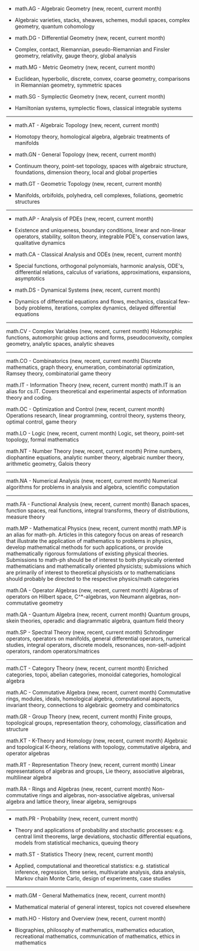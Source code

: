 - math.AG - Algebraic Geometry (new, recent, current month)
- Algebraic varieties, stacks, sheaves, schemes, moduli spaces, complex geometry, quantum cohomology

- math.DG - Differential Geometry (new, recent, current month)
- Complex, contact, Riemannian, pseudo-Riemannian and Finsler geometry, relativity, gauge theory, global analysis

- math.MG - Metric Geometry (new, recent, current month)
- Euclidean, hyperbolic, discrete, convex, coarse geometry, comparisons in Riemannian geometry, symmetric spaces

- math.SG - Symplectic Geometry (new, recent, current month)
- Hamiltonian systems, symplectic flows, classical integrable systems

---

- math.AT - Algebraic Topology (new, recent, current month)
- Homotopy theory, homological algebra, algebraic treatments of manifolds

- math.GN - General Topology (new, recent, current month)
- Continuum theory, point-set topology, spaces with algebraic structure, foundations, dimension theory, local and global properties

- math.GT - Geometric Topology (new, recent, current month)
- Manifolds, orbifolds, polyhedra, cell complexes, foliations, geometric structures

---

- math.AP - Analysis of PDEs (new, recent, current month)
- Existence and uniqueness, boundary conditions, linear and non-linear operators, stability, soliton theory, integrable PDE's, conservation laws, qualitative dynamics

- math.CA - Classical Analysis and ODEs (new, recent, current month)
- Special functions, orthogonal polynomials, harmonic analysis, ODE's, differential relations, calculus of variations, approximations, expansions, asymptotics

- math.DS - Dynamical Systems (new, recent, current month)
- Dynamics of differential equations and flows, mechanics, classical few-body problems, iterations, complex dynamics, delayed differential equations

---

math.CV - Complex Variables (new, recent, current month)
Holomorphic functions, automorphic group actions and forms, pseudoconvexity, complex geometry, analytic spaces, analytic sheaves

---

math.CO - Combinatorics (new, recent, current month)
Discrete mathematics, graph theory, enumeration, combinatorial optimization, Ramsey theory, combinatorial game theory

math.IT - Information Theory (new, recent, current month)
math.IT is an alias for cs.IT. Covers theoretical and experimental aspects of information theory and coding.

math.OC - Optimization and Control (new, recent, current month)
Operations research, linear programming, control theory, systems theory, optimal control, game theory

math.LO - Logic (new, recent, current month)
Logic, set theory, point-set topology, formal mathematics

math.NT - Number Theory (new, recent, current month)
Prime numbers, diophantine equations, analytic number theory, algebraic number theory, arithmetic geometry, Galois theory

---

math.NA - Numerical Analysis (new, recent, current month)
Numerical algorithms for problems in analysis and algebra, scientific computation

---

math.FA - Functional Analysis (new, recent, current month)
Banach spaces, function spaces, real functions, integral transforms, theory of distributions, measure theory

math.MP - Mathematical Physics (new, recent, current month)
math.MP is an alias for math-ph. Articles in this category focus on areas of research that illustrate the application of mathematics to problems in physics, develop mathematical methods for such applications, or provide mathematically rigorous formulations of existing physical theories. Submissions to math-ph should be of interest to both physically oriented mathematicians and mathematically oriented physicists; submissions which are primarily of interest to theoretical physicists or to mathematicians should probably be directed to the respective physics/math categories

math.OA - Operator Algebras (new, recent, current month)
Algebras of operators on Hilbert space, C^*-algebras, von Neumann algebras, non-commutative geometry

math.QA - Quantum Algebra (new, recent, current month)
Quantum groups, skein theories, operadic and diagrammatic algebra, quantum field theory

math.SP - Spectral Theory (new, recent, current month)
Schrodinger operators, operators on manifolds, general differential operators, numerical studies, integral operators, discrete models, resonances, non-self-adjoint operators, random operators/matrices

---
math.CT - Category Theory (new, recent, current month)
Enriched categories, topoi, abelian categories, monoidal categories, homological algebra

math.AC - Commutative Algebra (new, recent, current month)
Commutative rings, modules, ideals, homological algebra, computational aspects, invariant theory, connections to algebraic geometry and combinatorics

math.GR - Group Theory (new, recent, current month)
Finite groups, topological groups, representation theory, cohomology, classification and structure

math.KT - K-Theory and Homology (new, recent, current month)
Algebraic and topological K-theory, relations with topology, commutative algebra, and operator algebras

math.RT - Representation Theory (new, recent, current month)
Linear representations of algebras and groups, Lie theory, associative algebras, multilinear algebra

math.RA - Rings and Algebras (new, recent, current month)
Non-commutative rings and algebras, non-associative algebras, universal algebra and lattice theory, linear algebra, semigroups

---

- math.PR - Probability (new, recent, current month)
- Theory and applications of probability and stochastic processes: e.g. central limit theorems, large deviations, stochastic differential equations, models from statistical mechanics, queuing theory

- math.ST - Statistics Theory (new, recent, current month)
- Applied, computational and theoretical statistics: e.g. statistical inference, regression, time series, multivariate analysis, data analysis, Markov chain Monte Carlo, design of experiments, case studies

--- 

- math.GM - General Mathematics (new, recent, current month)
- Mathematical material of general interest, topics not covered elsewhere

- math.HO - History and Overview (new, recent, current month)
- Biographies, philosophy of mathematics, mathematics education, recreational mathematics, communication of mathematics, ethics in mathematics




